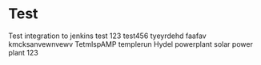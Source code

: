 # Test
Test integration to jenkins
test 123
test456
tyeyrdehd
faafav
kmcksanvewnvewv
TetmlspAMP
templerun
Hydel 
powerplant
solar power plant 123
